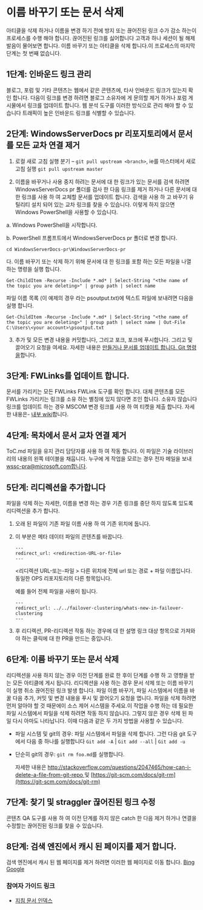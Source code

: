 # <a name="rename-or-delete-an-article"></a>이름 바꾸기 또는 문서 삭제

아티클을 삭제 하거나 이름을 변경 하기 전에 방지 또는 끊어진된 링크 수가 감소 하는이 프로세스를 수행 해야 합니다. 끊어진된 링크를 싫어합니다 고객과 하나 세션이 될 해제 발음이 물어보면 합니다. 이름 바꾸기 또는 아티클을 삭제 합니다.이 프로세스의 마지막 단계는 첫 번째 없습니다.


## <a name="step-1-manage-inbound-links"></a>1단계: 인바운드 링크 관리

블로그, 포럼 및 기타 콘텐츠는 웹에서 같은 콘텐츠에, 타사 인바운드 링크가 있는지 확인 합니다. 다음이 링크를 변경 하려면 블로그 소유자에 게 문의할 제거 하거나 포럼 게시물에서 링크를 업데이트 합니다. 웹 분석 도구를 이러한 방식으로 관리 해야 할 수 있습니다 트래픽이 높은 인바운드 링크를 식별할 수 있습니다.

## <a name="step-2-remove-all-crosslinks-to-the-article-from-the-windowsserverdocs-pr-repository"></a>2단계: WindowsServerDocs pr 리포지토리에서 문서를 모든 교차 연결 제거

1. 로컬 새로 고침 실행 분기 – `git pull upstream <branch>`, ie를 마스터에서 새로 고침 실행 `git pull upstream master`

2.  이름을 바꾸거나 사용 중지 하려는 문서에 대 한 링크가 있는 문서를 검색 하려면 WindowsServerDocs pr 폴더를 검사 한 다음 링크를 제거 하거나 다른 문서에 대 한 링크를 사용 하 여 교체할 문서를 업데이트 합니다. 검색을 사용 하 고 바꾸기 유틸리티 설치 되어 있는 교차 링크를 찾을 수 있습니다. 이렇게 하지 않으면 Windows PowerShell을 사용할 수 있습니다.

 a. Windows PowerShell을 시작합니다.

 b. PowerShell 프롬프트에서 WindowsServerDocs pr 폴더로 변경 합니다.

 `cd WindowsServerDocs-pr\WindowsServerDocs-pr`

 다. 이름 바꾸기 또는 삭제 하기 위해 문서에 대 한 링크를 포함 하는 모든 파일을 나열 하는 명령을 실행 합니다.

 `Get-ChildItem -Recurse -Include *.md* | Select-String "<the name of the topic you are deleting>" | group path | select name`

  파일 이름 목록 (이 예제의 경우 라는 psoutput.txt)에 텍스트 파일에 보내려면 다음을 실행 합니다.

  `Get-ChildItem -Recurse -Include *.md* | Select-String "<the name of the topic you are deleting>" | group path | select name | Out-File C:\Users\<your account>\psoutput.txt`

3. 추가 및 모든 변경 내용을 커밋합니다, 그리고 포크, 포크에 푸시합니다. 그리고 및 끌어오기 요청을 여세요. 자세한 내용은 [만들거나 문서를 업데이트 합니다. Git 명령을](git-steps-create-update-content.md)합니다.

## <a name="step-3-update-fwlinks"></a>3단계: FWLinks를 업데이트 합니다.

문서를 가리키는 모든 FWLinks FWLink 도구를 확인 합니다. 대체 콘텐츠를 모든 FWLinks 가리키는 링크를 소유 하는 별칭에 있지 않다면 조인 합니다. 소유자 않습니다 링크를 업데이트 하는 경우 MSCOM 변경 링크를 사용 하 여 티켓을 제출 합니다. 자세한 내용은- [내부 wiki](http://sharepoint/sites/azurecontentguidance/wiki/Pages/Manage%20inbound%20links%20to%20retired%20topics.aspx)합니다.

## <a name="step-4-remove-crosslinks-to-the-article-from-table-of-contents"></a>4단계: 목차에서 문서 교차 연결 제거

ToC.md 파일을 유지 관리 담당자를 사용 하 여 작동 합니다. 이 파일은 기술 라이브러리의 내용의 왼쪽 테이블을 채웁니다. 누구에 게 작업을 모르는 경우 전자 메일을 보내 wssc-pra@microsoft.com합니다.

## <a name="step-5-add-redirects"></a>5단계: 리디렉션을 추가합니다
파일을 삭제 하는 자세한, 이름을 변경 하는 경우 기존 링크를 중단 하지 않도록 있도록 리디렉션을 추가 합니다.

1. 오래 된 파일이 기존 파일 이름 사용 하 여 기존 위치에 둡니다.
2. 이 부분은 메타 데이터 파일의 콘텐츠를 바꿉니다.
   ```
   ---
   redirect_url: <redirection-URL-or-file>
   ---
   ```
   \<리디렉션 URL-또는-파일 > 다른 위치에 전체 url 또는 경로 + 파일 이름입니다. 동일한 OPS 리포지토리의 다른 항목입니다.

   예를 들어 전체 파일을 사용이 됩니다.

   ```
   ---
   redirect_url: ../../failover-clustering/whats-new-in-failover-clustering
   ---
   ```

3. 후 리디렉션, PR-리디렉션 작동 하는 경우에 대 한 설명 링크 대상 항목으로 가져와야 하는 클릭에 대 한 PR을 만드는 중입니다.

## <a name="step-6-rename-or-delete-the-article"></a>6단계: 이름 바꾸기 또는 문서 삭제

리디렉션을 사용 하지 않는 경우 이전 단계를 완료 한 후이 단계를 수행 하 고 영향을 받는 모든 아티클에 게시 됩니다. 리디렉션을 사용 하는 경우 문서 삭제 또는 이름 바꾸기이 실행 취소 끊어진된 링크 발생 합니다. 파일 이름 바꾸기, 파일 시스템에서 이름을 바꿀 다음 추가, 커밋 및 변경 내용을 푸시 및 끌어오기 요청을 엽니다.
파일을 삭제 하려면 먼저 알아야 할 것 때문에이 소스 제어 시스템을 주세요.이 작업을 수행 하는 데 필요한 파일 시스템에서 파일을 삭제 하려면 작동 하지 않습니다. 그렇지 않은 경우 삭제 된 파일 다시 아마도 나타납니다.
이때 다음과 같은 두 가지 방법을 사용할 수 있습니다.

- 파일 시스템 및 git의 경우: 파일 시스템에서 파일을 삭제 합니다. 그런 다음 git 도구에서 다음 중 하나를 실행합니다  ```Git add -A``` | ```Git add --all``` | ```Git add -u```
- 단순히 git의 경우:   ```git rm foo.md```를 실행합니다.

    자세한 내용은 [ http://stackoverflow.com/questions/2047465/how-can-i-delete-a-file-from-git-repo ](http://stackoverflow.com/questions/2047465/how-can-i-delete-a-file-from-git-repo) 및 [https://git-scm.com/docs/git-rm](https://git-scm.com/docs/git-rm) 

## <a name="step-7-find-and-fix-straggler-broken-links"></a>7단계: 찾기 및 straggler 끊어진된 링크 수정

콘텐츠 QA 도구를 사용 하 여 이전 단계를 하지 않은 catch 한 다음 제거 하거나 연결을 수정할는 끊어진된 링크를 찾을 수 있습니다.

## <a name="step-8-remove-cached-pages-from-search-engines"></a>8단계: 검색 엔진에서 캐시 된 페이지를 제거 합니다.

검색 엔진에서 캐시 된 웹 페이지를 제거 하려면 이러한 웹 페이지로 이동 합니다. [Bing](https://www.bing.com/webmaster/tools/content-removal?rflid=1)
[Google](https://www.google.com/webmasters/tools/removals?pli=1)


### <a name="contributors-guide-links"></a>참여자 가이드 링크

- [지침 문서 인덱스](./contributor-guide-index.md)

